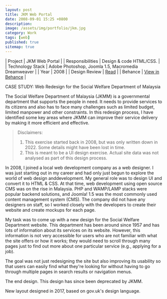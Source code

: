 ```yaml
---
layout: post
title: JKM Web Portal
date: 2008-09-01 15:25 +0800
description:
image: /assets/img/portfolio/jkm.jpg
category: Work
tags: [web]
published: true
sitemap: true
---
```


| Project | JKM Web Portal |
| Responsibilities | Design & code HTML/CSS. |
| Technology Stack | Adobe Photoshop, Joomla 1.5, Macromedia Dreamweaver |
| Year | 2008 | 
| Design Review | [Read](/posts/design-review-jkm-web-portal/) |
| Behance | [View in Behance](https://www.behance.net/gallery/175210039/Case-Study-JKM) |

CASE STUDY: Web Redesign for the Social Welfare Department of Malaysia

The Social Welfare Department of Malaysia (JKMM) is a governmental department that supports the people in need. It needs to provide services to its citizens and also has to face many challenges such as limited budget, limited manpower and other constraints. In this redesign process, I have identified some key areas where JKMM can improve their service delivery by making it more efficient and effective.

> Disclaimers: 
> 1) This exercise started back in 2008, but was only written down in 2022. Some details might have been lost in time. 
> 2) This is meant to be a UI design exercise. Actual site data was not analysed as part of this design process. 

In 2008, I joined a local web development company as a web designer. I was just starting out in my career and had only just begun to explore the world of web design anddevelopment. My general role was to design UI and convert it to HTML & CSS. At that time, web development using open source CMS was on the rise in Malaysia. PHP and WAMP/LAMP stacks were popular backend solutions, and Joomla! 1.5 was the most commonly used content management system (CMS). The company did not have any designers on staff, so I worked closely with the developers to create their website and create mockups for each page. 

My task was to come up with a new design for the Social Welfare Department website. This department has been around since 1957 and has lots of information about its services on its website. However, this information is not very accessible for users who are not familiar with what the site offers or how it works; they would need to scroll through many pages just to find out more about one particular service (e.g., applying for a job). 

The goal was not just redesigning the site but also improving its usability so that users can easily find what they're looking for without having to go through multiple pages in search results or navigation menus.


The end design. This design has since been deprecated by JKMM.


New layout designed in 2017, based on gov.uk's design language.